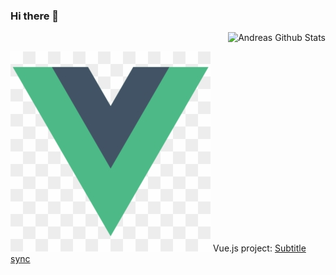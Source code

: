 ### Hi there 👋
<img align="right" alt="Andreas Github Stats" src="https://github-readme-stats.vercel.app/api/top-langs/?username=andreasalstrup&theme=nightowl" /> <br>

<p> <img src="logos/vue.png" alt="vue icon"></img> Vue.js project: 
  <a href="https://www.subtitle-sync.com/">Subtitle sync</a>
</p>

<!--
**andreasalstrup/andreasalstrup** is a ✨ _special_ ✨ repository because its `README.md` (this file) appears on your GitHub profile.

Here are some ideas to get you started:

- 🔭 I’m currently working on ...
- 🌱 I’m currently learning ...
- 👯 I’m looking to collaborate on ...
- 🤔 I’m looking for help with ...
- 💬 Ask me about ...
- 📫 How to reach me: ...
- 😄 Pronouns: ...
- ⚡ Fun fact: ...
-->
